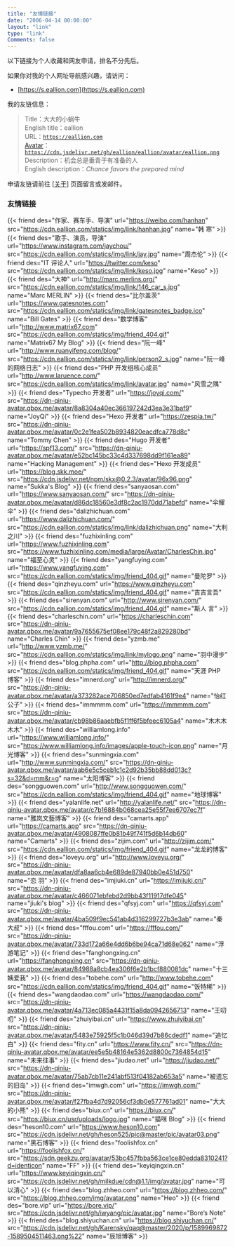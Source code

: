 ```yaml
---
title: "友情链接"
date: "2006-04-14 00:00:00"
layout: "link"
type: "link"
Comments: false
---
```


以下链接为个人收藏和网友申请，排名不分先后。

如果你对我的个人网址导航感兴趣，请访问：

- [https://s.eallion.com](https://s.eallion.com)

我的友链信息：

> Title：大大的小蜗牛  
> English title：eallion  
> URL：[`https://eallion.com`](https://eallion.com)  
> [Avatar](https://github.com/eallion/eallion/tree/main/avatar)：[`https://cdn.jsdelivr.net/gh/eallion/eallion/avatar/eallion.png`](https://cdn.jsdelivr.net/gh/eallion/eallion/avatar/eallion.png)  
> Description：机会总是垂青于有准备的人  
> English description：_Chance favors the prepared mind_

申请友链请前往 [[关于](https://eallion.com/about/)] 页面留言或发邮件。

### 友情链接

{{< friend des="作家、赛车手、导演" url="https://weibo.com/hanhan" src="https://cdn.eallion.com/statics/img/link/hanhan.jpg" name="韩 寒" >}}
{{< friend des="歌手、演员，导演" url="https://www.instagram.com/jaychou/" src="https://cdn.eallion.com/statics/img/link/jay.jpg" name="周杰伦" >}}
{{< friend des="IT 评论人" url="https://twitter.com/keso" src="https://cdn.eallion.com/statics/img/link/keso.jpg" name="Keso" >}}
{{< friend des="大神" url="http://marc.merlins.org/" src="https://cdn.eallion.com/statics/img/link/146_car_s.jpg" name="Marc MERLIN" >}}
{{< friend des="比尔盖茨" url="https://www.gatesnotes.com" src="https://cdn.eallion.com/statics/img/link/gatesnotes_badge.ico" name="Bill Gates" >}}
{{< friend des="数学博客" url="http://www.matrix67.com" src="https://cdn.eallion.com/statics/img/friend_404.gif" name="Matrix67 My Blog" >}}
{{< friend des="阮一峰" url="http://www.ruanyifeng.com/blog/" src="https://cdn.eallion.com/statics/img/link/person2_s.jpg" name="阮一峰的网络日志" >}}
{{< friend des="PHP 开发组核心成员" url="http://www.laruence.com/" src="https://cdn.eallion.com/statics/img/link/avatar.jpg" name="风雪之隅" >}}
{{< friend des="Typecho 开发者" url="https://joyqi.com/" src="https://dn-qiniu-avatar.qbox.me/avatar/8a8304a40ec366197242d3ea3e31baf9" name="JoyQi" >}}
{{< friend des="Hexo 开发者" url="https://zespia.tw/" src="https://dn-qiniu-avatar.qbox.me/avatar/0c2e1fea502b8934820eacdfca778d8c" name="Tommy Chen" >}}
{{< friend des="Hugo 开发者" url="https://spf13.com/" src="https://dn-qiniu-avatar.qbox.me/avatar/e52bc145bc33c4d337698dd9f161ea89" name="Hacking Management" >}}
{{< friend des="Hexo 开发成员" url="https://blog.skk.moe/" src="https://cdn.jsdelivr.net/npm/skx@0.2.3/avatar/96x96.png" name="Sukka's Blog" >}}
{{< friend des="sanyaosan.com" url="https://www.sanyaosan.com/" src="https://dn-qiniu-avatar.qbox.me/avatar/d86dc18560e3df8c2ac1970dd71abefd" name="伞耀伞" >}}
{{< friend des="dalizhichuan.com" url="https://www.dalizhichuan.com/" src="https://cdn.eallion.com/statics/img/link/dalizhichuan.png" name="大利之川" >}}
{{< friend des="fuzhixinling.com" url="https://www.fuzhixinling.com" src="https://www.fuzhixinling.com/media/large/Avatar/CharlesChin.jpg" name="福至心灵" >}}
{{< friend des="yangfuying.com" url="https://www.yangfuying.com" src="https://cdn.eallion.com/statics/img/friend_404.gif" name="曼陀罗" >}}
{{< friend des="qinzheyu.com" url="https://www.qinzheyu.com" src="https://cdn.eallion.com/statics/img/friend_404.gif" name="吉吉言吾" >}}
{{< friend des="sirenyan.com" url="http://www.sirenyan.com/" src="https://cdn.eallion.com/statics/img/friend_404.gif" name="斯人 言" >}}
{{< friend des="charleschin.com" url="https://charleschin.com" src="https://dn-qiniu-avatar.qbox.me/avatar/9a7655675ef08ee179c48f2a829280bd" name="Charles Chin" >}}
{{< friend des="yzmb.me" url="http://www.yzmb.me/" src="https://cdn.eallion.com/statics/img/link/mylogo.png" name="羽中漫步" >}}
{{< friend des="blog.phpha.com" url="http://blog.phpha.com" src="https://cdn.eallion.com/statics/img/friend_404.gif" name="天涯 PHP 博客" >}}
{{< friend des="imnerd.org" url="http://imnerd.org/" src="https://dn-qiniu-avatar.qbox.me/avatar/a373282ace706850ed7edfab4161f9e4" name="怡红公子" >}}
{{< friend des="immmmm.com" url="https://immmmm.com" src="https://dn-qiniu-avatar.qbox.me/avatar/cb98b86aaebfb5f1ff6f5bfeec6105a4" name="木木木木木" >}}
{{< friend des="williamlong.info" url="https://www.williamlong.info/" src="https://www.williamlong.info/images/apple-touch-icon.png" name="月光博客" >}}
{{< friend des="sunmingxia.com" url="http://www.sunmingxia.com/" src="https://dn-qiniu-avatar.qbox.me/avatar/aab6e5c5ceb1c1c2d92b35bb88dd013c?s=32&d=mm&r=g" name="太阳博客" >}}
{{< friend des="songguowen.com" url="http://www.songguowen.com/" src="https://cdn.eallion.com/statics/img/friend_404.gif" name="地球博客" >}}
{{< friend des="yalanlife.net" url="http://yalanlife.net/" src="https://dn-qiniu-avatar.qbox.me/avatar/c7b16884b068cea25e55f7ee6707ec7f" name="雅岚文藝博客" >}}
{{< friend des="camarts.app" url="https://camarts.app" src="https://dn-qiniu-avatar.qbox.me/avatar/4908087ffe0b81b49f741f5d6b14db60" name="Camarts" >}}
{{< friend des="zijim.com" url="http://zijim.com/" src="https://cdn.eallion.com/statics/img/friend_404.gif" name="龙龙的博客" >}}
{{< friend des="loveyu.org" url="http://www.loveyu.org/" src="https://dn-qiniu-avatar.qbox.me/avatar/dfa8aa6cb4e689de87940bb0e451d750" name="恋 羽" >}}
{{< friend des="imjiuki.cn" url="https://imjiuki.cn/" src="https://dn-qiniu-avatar.qbox.me/avatar/c466071ebfebd2d9bb43f11917dfe045" name="jiuki's blog" >}}
{{< friend des="qfsyj.com" url="https://qfsyj.com" src="https://dn-qiniu-avatar.qbox.me/avatar/4ba509f9ec541ab4d316299727b3e3ab" name="秦大叔" >}}
{{< friend des="fffou.com" url="https://fffou.com/" src="https://dn-qiniu-avatar.qbox.me/avatar/733d172a66e4dd6b6be94ca71d68e062" name="浮游笔记" >}}
{{< friend des="fanghongxing.cn" url="https://fanghongxing.cn" src="https://dn-qiniu-avatar.qbox.me/avatar/84988a8cb4ea306f6e2b1bcf880081dc" name="十三姨爱我" >}}
{{< friend des="tobehe.com" url="http://www.tobehe.com" src="https://cdn.eallion.com/statics/img/friend_404.gif" name="饭特稀" >}}
{{< friend des="wangdaodao.com" url="https://wangdaodao.com/" src="https://dn-qiniu-avatar.qbox.me/avatar/4a713ec085a4431f15a8da0942656713" name="王叨叨" >}}
{{< friend des="zhuiyibai.cn" url="https://www.zhuiyibai.cn" src="https://dn-qiniu-avatar.qbox.me/avatar/5483e75925f5c1b046d39d7b86cdedf1" name="追忆白" >}}
{{< friend des="fity.cn" url="https://www.fity.cn/" src="https://dn-qiniu-avatar.qbox.me/avatar/ee5e5b48164e5362d8800c7364854d15" name="未来往事" >}}
{{< friend des="jiudao.net" url="https://jiudao.net/" src="https://dn-qiniu-avatar.qbox.me/avatar/75ab7cb11e241abf513f04182ab653a5" name="被遗忘的旧岛" >}}
{{< friend des="imwgh.com" url="https://imwgh.com/" src="https://dn-qiniu-avatar.qbox.me/avatar/f27fba4d7d92056cf3db0e577761ad01" name="大大的小熊" >}}
{{< friend des="biux.cn" url="https://biux.cn/" src="https://biux.cn/usr/uploads/logo.jpg" name="猫咪 Blog" >}}
{{< friend des="heson10.com" url="https://www.heson10.com" src="https://cdn.jsdelivr.net/gh/heson525/pic@master/pic/avatar03.png" name="黑石博客" >}}
{{< friend des="foolishfox.cn" url="https://foolishfox.cn/" src="https://sdn.geekzu.org/avatar/53bc457fbba563ce1ce80edda8310241?d=identicon" name="FF" >}}
{{< friend des="keyiqingxin.cn" url="https://www.keyiqingxin.cn/" src="https://cdn.jsdelivr.net/gh/milkdue/cdn@1.1/img/avatar.jpg" name="可以清心" >}}
{{< friend des="blog.zhheo.com" url="https://blog.zhheo.com/" src="https://blog.zhheo.com/img/avatar.png" name="Heo" >}}
{{< friend des="bore.vip" url="https://bore.vip/" src="https://cdn.jsdelivr.net/gh/iwyang/pic/avatar.jpg" name="Bore’s Note" >}}
{{< friend des="blog.shiyuchan.cn" url="https://blog.shiyuchan.cn/" src="https://cdn.jsdelivr.net/gh/Karensky/qaq@master/2020/p/1589969872-1589504511463.png%22" name="辰旭博客" >}}
